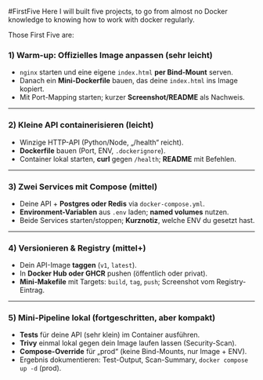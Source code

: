 #FirstFive
Here I will built five projects, to go from almost no Docker knowledge to knowing how to work with docker regularly.

Those First Five are:
### 1) Warm-up: Offizielles Image anpassen (sehr leicht)

- `nginx` starten und eine eigene `index.html` **per Bind-Mount** serven.
- Danach ein **Mini-Dockerfile** bauen, das deine `index.html` ins Image kopiert.
- Mit Port-Mapping starten; kurzer **Screenshot/README** als Nachweis.

---

### 2) Kleine API containerisieren (leicht)

- Winzige HTTP-API (Python/Node, „/health“ reicht).
- **Dockerfile** bauen (Port, ENV, `.dockerignore`).
- Container lokal starten, **curl** gegen `/health`; **README** mit Befehlen.

---

### 3) Zwei Services mit Compose (mittel)

- Deine API + **Postgres oder Redis** via `docker-compose.yml`.
- **Environment-Variablen** aus `.env` laden; **named volumes** nutzen.
- Beide Services starten/stoppen; **Kurznotiz**, welche ENV du gesetzt hast.

---

### 4) Versionieren & Registry (mittel+)

- Dein API-Image **taggen** (`v1`, `latest`).
- In **Docker Hub oder GHCR** pushen (öffentlich oder privat).
- **Mini-Makefile** mit Targets: `build`, `tag`, `push`; Screenshot vom Registry-Eintrag.

---

### 5) Mini-Pipeline lokal (fortgeschritten, aber kompakt)

- **Tests** für deine API (sehr klein) im Container ausführen.
- **Trivy** einmal lokal gegen dein Image laufen lassen (Security-Scan).
- **Compose-Override** für „prod“ (keine Bind-Mounts, nur Image + ENV).
- Ergebnis dokumentieren: Test-Output, Scan-Summary, `docker compose up -d` (prod).
